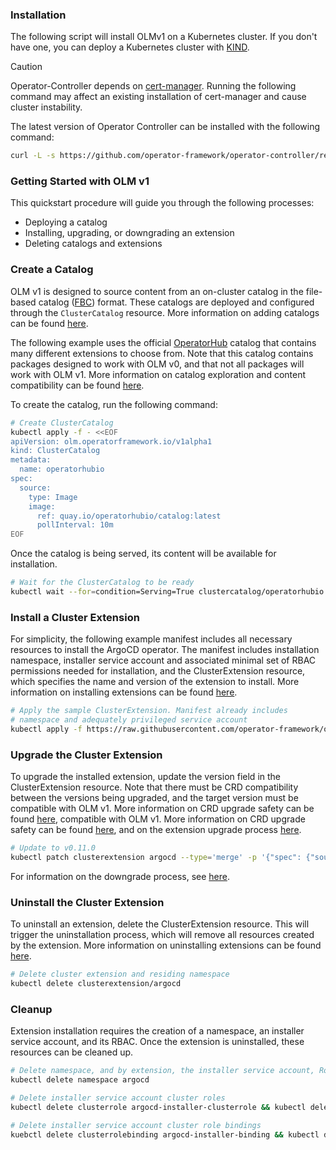 ### Installation

The following script will install OLMv1 on a Kubernetes cluster. If you don't have one, you can deploy a Kubernetes cluster with [KIND](https://sigs.k8s.io/kind).

> [!CAUTION]  
> Operator-Controller depends on [cert-manager](https://cert-manager.io/). Running the following command
> may affect an existing installation of cert-manager and cause cluster instability.

The latest version of Operator Controller can be installed with the following command:

```bash
curl -L -s https://github.com/operator-framework/operator-controller/releases/latest/download/install.sh | bash -s
```

### Getting Started with OLM v1

This quickstart procedure will guide you through the following processes:

* Deploying a catalog
* Installing, upgrading, or downgrading an extension
* Deleting catalogs and extensions

### Create a Catalog

OLM v1 is designed to source content from an on-cluster catalog in the file-based catalog ([FBC](https://olm.operatorframework.io/docs/reference/file-based-catalogs/#docs)) format.
These catalogs are deployed and configured through the `ClusterCatalog` resource. More information on adding catalogs
can be found [here](../tutorials/add-catalog.md).

The following example uses the official [OperatorHub](https://operatorhub.io) catalog that contains many different
extensions to choose from. Note that this catalog contains packages designed to work with OLM v0, and that not all packages
will work with OLM v1. More information on catalog exploration and content compatibility can be found [here](../howto/catalog-queries.md).

To create the catalog, run the following command:

```bash
# Create ClusterCatalog
kubectl apply -f - <<EOF
apiVersion: olm.operatorframework.io/v1alpha1
kind: ClusterCatalog
metadata:
  name: operatorhubio
spec:
  source:
    type: Image
    image:
      ref: quay.io/operatorhubio/catalog:latest
      pollInterval: 10m
EOF
```

Once the catalog is being served, its content will be available for installation.

```bash
# Wait for the ClusterCatalog to be ready
kubectl wait --for=condition=Serving=True clustercatalog/operatorhubio --timeout=60s
```

### Install a Cluster Extension

For simplicity, the following example manifest includes all necessary resources to install the ArgoCD operator.
The manifest includes installation namespace, installer service account and associated minimal set of RBAC permissions
needed for installation, and the ClusterExtension resource, which specifies the name and version of the extension to install.
More information on installing extensions can be found [here](../tutorials/install-extension.md).

```bash
# Apply the sample ClusterExtension. Manifest already includes
# namespace and adequately privileged service account
kubectl apply -f https://raw.githubusercontent.com/operator-framework/operator-controller/main/config/samples/olm_v1alpha1_clusterextension.yaml
```

### Upgrade the Cluster Extension

To upgrade the installed extension, update the version field in the ClusterExtension resource. Note that
there must be CRD compatibility between the versions being upgraded, and the target version must be
compatible with OLM v1. More information on CRD upgrade safety can be found [here](../concepts/crd-upgrade-safety.md),
compatible with OLM v1. More information on CRD upgrade safety can be found [here](../concepts/crd-upgrade-safety.md),
and on the extension upgrade process [here](../tutorials/upgrade-extension.md).

```bash
# Update to v0.11.0
kubectl patch clusterextension argocd --type='merge' -p '{"spec": {"source": {"content-management": {"version": "0.11.0"}}}}'

```

For information on the downgrade process, see [here](../tutorials/downgrade-extension.md).

### Uninstall the Cluster Extension

To uninstall an extension, delete the ClusterExtension resource. This will trigger the uninstallation process, which will
remove all resources created by the extension. More information on uninstalling extensions can be found [here](../tutorials/uninstall-extension.md).

```bash
# Delete cluster extension and residing namespace
kubectl delete clusterextension/argocd
```

### Cleanup

Extension installation requires the creation of a namespace, an installer service account, and its RBAC. Once the
extension is uninstalled, these resources can be cleaned up.

```bash
# Delete namespace, and by extension, the installer service account, Role, and RoleBinding
kubectl delete namespace argocd
```

```bash
# Delete installer service account cluster roles
kubectl delete clusterrole argocd-installer-clusterrole && kubectl delete clusterrole argocd-rbac-clusterrole
```

```bash
# Delete installer service account cluster role bindings
kuebctl delete clusterrolebinding argocd-installer-binding && kubectl delete clusterrolebinding argocd-rbac-binding
```
